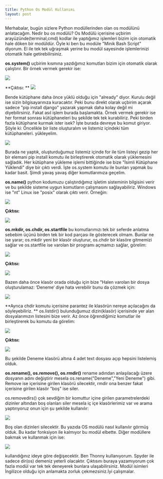 ```yaml
---
title: Python Os Modül Kullanımı
layout: post
---
```


Merhabalar, bugün sizlere Python modüllerinden olan os modülünü anlatacağım. Nedir bu os modülü? Os Modülü içerisine uçbirim arayüzünde(terminal,cmd) kodlar ile yaptığımız işlemleri bizim için otomatik hale döken bir modüldür. Öyle ki ben bu modüle "Minik Bash Script" diyorum. El ile tek tek uğraşmak yerine bu modül sayesinde işlemlerinizi otomatik hale getirebilirsiniz.

**os.system()** uçbirim kısmına yazdığımız komutları bizim için otomatik olarak çalıştırır. Bir örnek vermek gerekir ise:

![](https://i.hizliresim.com/UI85zG.png)

**Çıktısı:
**
![](https://i.hizliresim.com/lGgwkX.png)

Bende kütüphane daha önce yüklü olduğu için "already" diyor. Kurulu değil ise sizin bilgisayarınıza kuracaktır.
Peki bunu direkt olarak uçbirim açarak sadece "pip install django" yazarak yapmak daha kolay değil mi diyebilirsiniz. Fakat asıl işlem burada başlamakta. Örnek vermek gerekir ise her format sonrası kütüphaneleri bu şekilde tek tek kurabiliriz. Peki birden fazla kütüphane kurmak ister isek? İşte burada devreye bu komut giriyor. Şöyle ki:
Öncelikle bir liste oluşturalım ve listemiz içindeki tüm kütüphaneleri. yükleyelim.

![](https://i.hizliresim.com/D4moAm.png)

Burada ne yaptık, oluşturduğumuz listemiz içinde for ile tüm listeyi gezip her bir elemani pip install komutu ile birleştirerek otomatik olarak yüklemesini sağladık. Her kütüphane yükleme işlemi bittiğinde ise bize "İsimli Kütüphane Yüklendi" diye bir çıktı verdi. İşte os.system komutu ile bunları yapmak bu kadar basit. Şimdi yavaş yavaş diğer komutlarımıza geçelim.


**os.name()** python kodumuzu çalıştırdığımız işletim sisteminin bilgisini verir ve bu şekilde sisteme uygun komutların çalışmasını sağlayabiliriz. Windows ise "nt" Linux ise "posix" olarak çıktı verir. Örneğin:

![](https://i.hizliresim.com/76xtHf.png)

**Çıktısı:**

![](https://i.hizliresim.com/A0KBac.png)

**os.mkdir, os.chdir, os.startfile** bu komutlarımızı tek bir seferde anlatma sebebim üçünü birden tek bir kod parçası ile gösterecek olmam. Bunlar ne ise yarar; os.mkdir yeni bir klasör oluşturur, os.chdir bir klasöre gitmemizi sağlar ve os.startfile ise varolan bir programı açmamızı sağlar, görelim:

![](https://i.hizliresim.com/hsmpck.png)

**Çıktısı:**

![](https://i.hizliresim.com/lZKkJo.png)

Bazen daha önce klasör orada olduğu için bize "Halen varolan bir dosya oluşturulamaz: ‘Deneme‘ diye hata verebilir bunu da çözmek için:

![](https://i.hizliresim.com/p70maI.png)

**Ayrıca chdir komutu içerisine parantez ile klasörün nereye açılacağını da söyleyebiliriz.
**
os.listdir() bulunduğumuz dizin(klasör) içerisinde yer alan dosyalarımızın listesini bize verir. Az önce öğrendiğimiz komutlar ile birleştirerek bu komutu da görelim:

![](https://i.hizliresim.com/61lF45.png)

**Çıktısı:**

![](https://i.hizliresim.com/zGHF4N.png)

Bu şekilde Deneme klasörü altına 4 adet text dosyası açıp hepsini listelemiş olduk.

**os.rename(), os.remove(), os.rmdir()** rename adından anlaşılacağı üzere dosyanın adını değiştirir mesela os.rename("Deneme","Yeni Deneme") gibi. Remove ise içerisine girilen klasörü silecektir, rmdir ona benzer fakat içerisine girilen klasör "boş" ise siler.

os.removedirs() çok sevdiğim bir komuttur içine girilen parametrelerdeki dizinler altından boş olanları siler mesela iç içe klasörlerimiz var ve arama yaptırıyoruz onun için şu şekilde kullanılır:

![](https://i.hizliresim.com/iPp3x0.png)

Boş olan dizinleri silecektir.
Bu yazıda OS modülü nasıl kullanılır görmüş olduk. Bu kadar fonksiyon ile kalmıyor bu modül elbette. Diğer modüllere bakmak ve kullanmak için ise:

![](https://i.hizliresim.com/Nyz00A.png)

kullandığınız ideye göre değişecektir. Ben Thonny kullanıyorum.
Spyder ile sadece dir(os) demeniz yeterli olacaktır.
Çıktısını buraya yazamıyorum çok fazla modül var tek tek deneyerek bunlara ulaşabilirsiniz. Modül isimleri İngilizce olduğu için anlamakta zorluk çekmezsiniz.İyi çalışmalar.
